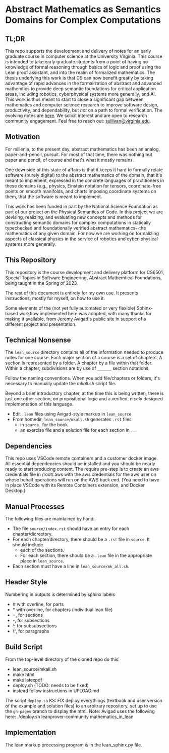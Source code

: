 
Abstract Mathematics as Semantics Domains for Complex Computations
==================================================================

TL;DR
-----

This repo supports the development and delivery of notes for an early graduate course in computer science at the University Virginia. This course is intended to take early graduate students from a point of having no knowledge of formal reasoning through basics of logic and proof using the Lean proof assistant, and into the realm of formalized mathematics. The thesis underlying this work is that CS can now benefit greatly by taking advantage of rapid advances in the formalization of abstract and advanced mathemtics to provide deep semantic foundations for critical application areas, including robotics, cyberphysical systems more generally, and AI. This work is thus meant to start to close a significant gap between mathematics and computer science research to improve software design, productivity, and dependability, but *not* on a path to formal verification. The evolving notes are [here](https://www.computingfoundations.org). We solicit interest and are open to research community engagement. Feel free to reach out: sullivan@virginia.edu.


Motivation
----------

For millenia, to the present day, abstract mathematics
has been an analog, paper-and-pencil, pursuit.  For most
of that time, there was nothing but paper and pencil, of
course and that's what it mostly remains.
 
 
One downside of this state of affairs is that it keeps
it hard to formally relate software (purely digital) to
the abstract mathematics of the domain, that it's meant 
to implement, expressed in the concrete languages of
practitioners in these domains (e.g., physics, Einstein
notation for tensors, coordinate-free points on smooth
manifolds, and charts imposing coordinate systems on them,
that the software is meant to implement.

This work has been funded in part by the National Science Foundation as part of our project on the Physical Semantics of Code. In this project we are devising, realizing, and  evaluating new concepts and methods for constructing semantic domains for complex computations in statically typechecked and foundationally verified abstract mathematics--the mathematics of any given domain. For now we are working on formalizing aspects of classical physics in the service of robotics and cyber-physical systems more generally.

This Repository
---------------

This repository is the course development and delivery platform for CS6501, Special Topics in Software Engineering, Abstract Mathemtical Foundations, being taught in the Spring of 2023.

The rest of this document is entirely for my own use. It presents instructions, mostly for myself, on how to use it.

Some elements of the (not yet fully automated or very flexible) Sphinx-based workflow implemented here was adopted, with many thanks for making it available, from Jeremy Avigad's public site in support of a different project and presentation.

Technical Nonsense
------------------

The `lean_source` directory contains all of the information needed to produce notes for one course. Each major section of
a course is a set of chapters, A section is represented by a
folder. A chapter by a file within that folder. Within a chapter,
subdivisions are by use of _______ section notations. 

Follow the naming conventions. When you add file/chapters or 
folders, it's necessary to manually update the *mkall.sh* script 
file.

Beyond a brief introductory chapter, at the time this is being
written, there is just one other section, on propositional logic
and a verified, nicely designed implementation of this language.

- Edit `.lean` files using Avigad-style markup in `lean_source`
- From homedir, `lean_source/mkall.sh` generates `.rst` files 
  - in `source.` for the book
  - an exercise file and a solution file for each section in ___

Dependencies
------------
This repo uses VSCode remote containers and a customer docker
image. All essential dependencies should be installed and you
should be nearly ready to start producing content. The require
pre-step is to create an aws credentials file in /root/.aws with
the aws credentials for the aws user on whose behalf operations
will run on the AWS back end. (You need to have in place VSCode with its Remote Containers extension, and Docker Desktop.)

Manual Processes
----------------

The following files are maintained by hand:
- The file `source/index.rst` should have an entry for each chapter/dicrectory.
- For each chapter/directory, there should be a `.rst` file in `source`. It should include
  - each of the sections.
  - For each section, there should be a `.lean` file in the appropriate place in `lean_source`.
- Each section must have a line in `lean_source/mk_all.sh`.

Header Style
------------

Numbering in outputs is determined by sphinx labels

- \# with overline, for parts
- \* with overline, for chapters (individual lean file)
- \=, for sections
- \-, for subsections
- \^, for subsubsections
- \“, for paragraphs

Build Script
------------

From the top-level directory of the cloned repo do this:

- lean_source/mkall.sh
- make html
- make latexpdf
- deploy.sh (TODO: needs to be fixed)
- instead follow instructions in UPLOAD.md
  
The script `deploy.sh` KS: FIX deploy everythings (textbook
and user version of the example and solution files) to an
arbitrary repository, set up to use the `gh-pages` branch
to display the html. Note: Avigad uses the following here:
./deploy.sh leanprover-community mathematics_in_lean

Implementation
--------------

The lean markup processing program is in the lean_sphinx.py
file.

